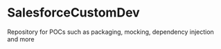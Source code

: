 # SalesforceCustomDev
Repository for POCs such as packaging, mocking, dependency injection and more
